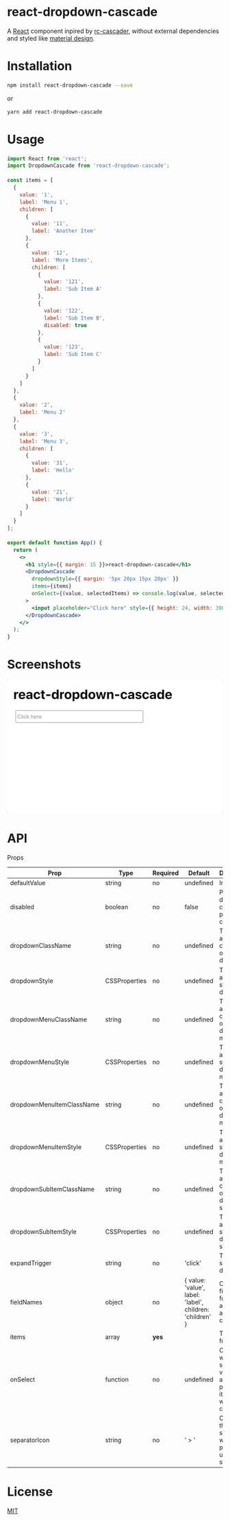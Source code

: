 # react-dropdown-cascade

A [React](https://reactjs.org) component inpired by [rc-cascader](https://www.npmjs.com/package/rc-cascader), without external dependencies and styled like [material design](https://material.io/design).

Installation
============

```sh
npm install react-dropdown-cascade --save
```

or

```sh
yarn add react-dropdown-cascade
```

Usage
=======

```jsx
import React from 'react';
import DropdownCascade from 'react-dropdown-cascade';

const items = [
  {
    value: '1',
    label: 'Menu 1',
    children: [
      {
        value: '11',
        label: 'Another Item'
      },
      {
        value: '12',
        label: 'More Items',
        children: [
          {
            value: '121',
            label: 'Sub Item A'
          },
          {
            value: '122',
            label: 'Sub Item B',
            disabled: true
          },
          {
            value: '123',
            label: 'Sub Item C'
          }
        ]
      }
    ]
  },
  {
    value: '2',
    label: 'Menu 2'
  },
  {
    value: '3',
    label: 'Menu 3',
    children: [
      {
        value: '31',
        label: 'Hello'
      },
      {
        value: '21',
        label: 'World'
      }
    ]
  }
];

export default function App() {
  return (
    <>
      <h1 style={{ margin: 15 }}>react-dropdown-cascade</h1>
      <DropdownCascade
        dropdownStyle={{ margin: '5px 20px 15px 20px' }}
        items={items}
        onSelect={(value, selectedItems) => console.log(value, selectedItems)}
      >
        <input placeholder="Click here" style={{ height: 24, width: 300 }} />
      </DropdownCascade>
    </>
  );
}
```

Screenshots
===========

![](image1.gif)

API
===

Props

| Prop                      | Type          | Required | Default                                                  | Description                                                              |
|---------------------------|---------------|----------|----------------------------------------------------------|--------------------------------------------------------------------------|
| defaultValue              | string        | no       | undefined                                                | Initial value                                                            |
| disabled                  | boolean       | no       | false                                                    | Pass disabled to children prop component                                 |
| dropdownClassName         | string        | no       | undefined                                                | The additional className of dropdown                                     |
| dropdownStyle             | CSSProperties | no       | undefined                                                | The additional style of dropdown                                         |
| dropdownMenuClassName     | string        | no       | undefined                                                | The additional className of dropdown menu                                |
| dropdownMenuStyle         | CSSProperties | no       | undefined                                                | The additional style of dropdown menu                                    |
| dropdownMenuItemClassName | string        | no       | undefined                                                | The additional className of dropdown menu item                           |
| dropdownMenuItemStyle     | CSSProperties | no       | undefined                                                | The additional style of dropdown menu item                               |
| dropdownSubItemClassName  | string        | no       | undefined                                                | The additional className of dropdown subitem                             |
| dropdownSubItemStyle      | CSSProperties | no       | undefined                                                | The additional style of dropdown subitem                                 |
| expandTrigger             | string        | no       | 'click'                                                  | Trigger that shows the dropdown                                          |
| fieldNames                | object        | no       | { value: 'value', label: 'label', children: 'children' } | Custom field name for label and value and children                       |
| items                     | array         | **yes**  |                                                          | The data for cascade                                                     |
| onSelect                  | function      | no       | undefined                                                | Callback with selected value and as 2nd param the items without children |
| separatorIcon             | string        | no       | ' > '                                                    | Customize the separator when join path labels until selection            |

License
=======

[MIT](https://choosealicense.com/licenses/mit)
